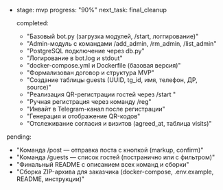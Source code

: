 - stage: mvp
  progress: "90%"
  next_task: final_cleanup

  completed:
    - "Базовый bot.py (загрузка модулей, /start, логгирование)"
    - "Admin-модуль с командами /add_admin, /rm_admin, /list_admin"
    - "PostgreSQL подключение через db.py"
    - "Логирование в bot.log и stdout"
    - "docker-compose.yml и Dockerfile (базовая версия)"
    - "Формализован договор и структура MVP"
    - "Создание таблицы guests (UUID, tg_id, имя, телефон, ДР, source)"
    - "Реализация QR-регистрации гостей через /start <uuid>"
    - "Ручная регистрация через команду /reg"
    - "Инвайт в Telegram-канал после регистрации"
    - "Генерация и отображение QR-кодов"
    - "Отслеживание согласия и визитов (agreed_at, таблица visits)"
        
pending:

- "Команда /post — отправка поста с кнопкой (markup, confirm)"
- "Команда /guests — список гостей (постранично или с фильтром)"
- "Финальный README с описанием всех команд и сборки"
- "Сборка ZIP-архива для заказчика (docker-compose, .env.example, README, инструкции)"
